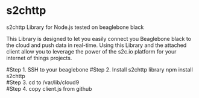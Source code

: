 # s2chttp
s2chttp Library for Node.js tested on beaglebone black

This Library is designed to let you easily connect you Beaglebone black to the cloud and push data in real-time. 
Using this Library and the attached client allow you to leverage the power of the s2c.io platform for your internet of things projects.

#Step 1. SSH to your beaglebone 
#Step 2. Install s2chttp library 
npm install s2chttp <br>
#Step 3. cd to /var/lib/cloud9  
#Step 4. copy client.js from github 
